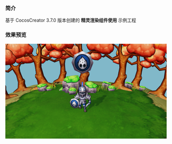 ### 简介
基于 CocosCreator 3.7.0 版本创建的 **精灵渲染组件使用** 示例工程

### 效果预览
![image](../../../image/202302/2023020901.png)